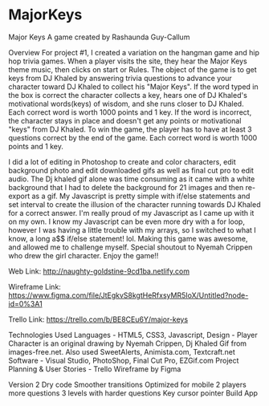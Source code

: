 # MajorKeys

Major Keys 
A game created by Rashaunda Guy-Callum

Overview
For project #1, I created a variation on the hangman game and hip hop trivia games.
When a player visits the site, they hear the Major Keys theme music, then clicks on start or Rules. 
The object of the game is to get keys from DJ Khaled by answering trivia questions to advance your character toward DJ Khaled to collect his "Major Keys". If the word typed in the box is correct the character collects a key, hears one of DJ Khaled's motivational words(keys) of wisdom, and she runs closer to DJ Khaled. Each correct word is worth 1000 points and 1 key. If the word is incorrect, the character stays in place and doesn't get any points or motivational "keys" from DJ Khaled. To win the game, the player has to have at least 3 questions correct by the end of the game. Each correct word is worth 1000 points and 1 key.

I did a lot of editing in Photoshop to create and color characters, edit background photo and edit downloaded gifs as well as final cut pro to edit audio. The Dj khaled gif alone was time consuming as it came with a white background that I had to delete the background for 21 images and then re-export as a gif. My Javascript is pretty simple with if/else statements and set interval to create the illusion of the character running towards DJ Khaled for a correct answer. I'm really proud of my Javascript as I came up with it on my own. I know my Javascript can be even more dry with a for loop, however I was having a little trouble with my arrays, so I switched to what I know, a long a$$ if/else statement! lol. Making this game was awesome, and allowed me to challenge myself. Special shoutout to Nyemah Crippen who drew the girl character. Enjoy the game!!

Web Link:
http://naughty-goldstine-9cd1ba.netlify.com

Wireframe Link:
https://www.figma.com/file/JtEgkvS8kgtHeRfxsyMR5IoX/Untitled?node-id=0%3A1

Trello Link:
https://trello.com/b/BE8CEu6Y/major-keys

Technologies Used
Languages - HTML5, CSS3, Javascript, 
Design - Player Character is an original drawing by Nyemah Crippen, Dj Khaled Gif from images-free.net. Also used SweetAlerts, Animista.com, Textcraft.net 
Software - Visual Studio, PhotoShop, Final Cut Pro, EZGif.com
Project Planning & User Stories - Trello
Wireframe by Figma


Version 2
Dry code
Smoother transitions
Optimized for mobile
2 players
more questions
3 levels with harder questions
Key cursor pointer
Build App
